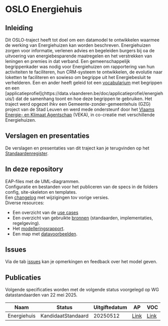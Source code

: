 # OSLO Energiehuis

## Inleiding

Dit OSLO-traject heeft tot doel om een datamodel te ontwikkelen waarmee de werking van Energiehuizen kan worden beschreven. Energiehuizen zorgen voor informatie, verlenen advies en begeleiden burgers bij oa de uitvoering van energiebesparende maatregelen en het verstrekken van leningen en premies in dat verband. Een gemeenschappelijk begrippenkader was nodig voor Energiehuizen om rapportering van hun activiteiten te faciliteren, hun CRM-systeem te ontwikkelen, de evolutie naar loketten te faciliteren en sowieso om begrippe uit het Energiebesluit te verhelderen.
Een en ander heeft geleid tot een [vocabularium](https://data.vlaanderen.be/ns/energiehuis/) met begrippen en een [applicatieprofiel]çhttps://data.vlaanderen.be/doc/applicatieprofiel/energiehuis/) dat de samenhang toont en hoe deze begrippen te gebruiken.
Het traject werd opgezet ihkv een Gemeente-zonder-gemeentehuis (GZG) project van de Stad Leuven en werd mede ondersteunf door het [Vlaams Energie- en Klimaat Agentschap](https://www.vlaanderen.be/veka) (VEKA), in co-creatie met verschillende Energiehuizen. 

## Verslagen en presentaties

De verslagen en presentaties van dit traject kan je terugvinden op het [Standaardenregister](https://data.vlaanderen.be/standaarden).

## In deze repository

EAP-files met de UML-diagrammen.\
Configuratie en bestanden voor het publiceren van de specs in de folders config, site-skeleton en templates.\
Een [changelog]() met wijzigingen tov vorige versies.\
Diverse resources:
- Een overzicht van de [use cases]()
- Een overzicht van gebruikte [bronnen]() (standaarden, implementaties, regelgeving).
- Het [modelleringsrapport](https://github.com/Informatievlaanderen/OSLOthema-energiehuis/blob/main/resources/ModelleerrapportEnergiehuis.pdf).
- Een map met [datavoorbeelden](https://github.com/Informatievlaanderen/OSLOthema-energiehuis/tree/main/datavoorbeelden).

## Issues

Via de tab [issues](https://github.com/Informatievlaanderen/OSLOthema-energiehuis/issues) kan je opmerkingen en feedback over het model geven.

## Publicaties

Volgende specificaties worden met de volgende status voorgelegd op WG datastandaarden van 22 mei 2025.

| Naam|Status|Uitgiftedatum|AP|VOC|
| --- |--- |---|---|---|
|Energiehuis|KandidaatStandaard|20250512|[Link](https://data.vlaanderen.be/doc/applicatieprofiel/energiehuis/)|[Link](https://data.vlaanderen.be/ns/energiehuis/)|
